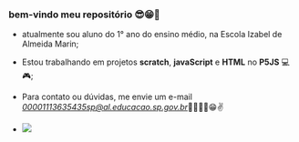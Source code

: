### bem-vindo meu repositório 😎😁👿

- atualmente sou aluno do 1° ano do ensino médio, na Escola Izabel de Almeida Marin;
- Estou trabalhando em projetos **scratch**, **javaScript** e **HTML** no **P5JS** 💻🎮;
- Para contato ou dúvidas, me envie um e-mail *00001113635435sp@al.educacao.sp.gov.br*🐱‍👤🐱‍👤😁✌

- ![](https://tenor.com/pt-BR/view/funny-dogs-cute-smile-gif-10222299)
